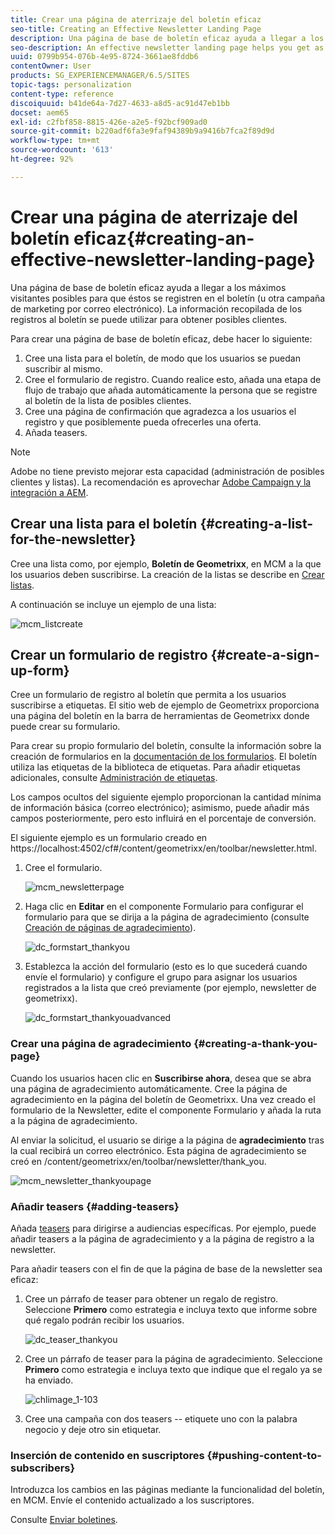 ```yaml
---
title: Crear una página de aterrizaje del boletín eficaz
seo-title: Creating an Effective Newsletter Landing Page
description: Una página de base de boletín eficaz ayuda a llegar a los máximos visitantes posibles para que éstos se registren en el boletín (u otra campaña de marketing por correo electrónico). La información recopilada de los registros al boletín se puede utilizar para obtener posibles clientes.
seo-description: An effective newsletter landing page helps you get as many people as possible to sign up for your newsletter (or other email marketing campaign). You can use the information you gather from your newsletter sign ups to get leads.
uuid: 0799b954-076b-4e95-8724-3661ae8fddb6
contentOwner: User
products: SG_EXPERIENCEMANAGER/6.5/SITES
topic-tags: personalization
content-type: reference
discoiquuid: b41de64a-7d27-4633-a8d5-ac91d47eb1bb
docset: aem65
exl-id: c2fbf858-8815-426e-a2e5-f92bcf909ad0
source-git-commit: b220adf6fa3e9faf94389b9a9416b7fca2f89d9d
workflow-type: tm+mt
source-wordcount: '613'
ht-degree: 92%

---
```


# Crear una página de aterrizaje del boletín eficaz{#creating-an-effective-newsletter-landing-page}

Una página de base de boletín eficaz ayuda a llegar a los máximos visitantes posibles para que éstos se registren en el boletín (u otra campaña de marketing por correo electrónico). La información recopilada de los registros al boletín se puede utilizar para obtener posibles clientes.

Para crear una página de base de boletín eficaz, debe hacer lo siguiente:

1. Cree una lista para el boletín, de modo que los usuarios se puedan suscribir al mismo.
1. Cree el formulario de registro. Cuando realice esto, añada una etapa de flujo de trabajo que añada automáticamente la persona que se registre al boletín de la lista de posibles clientes.
1. Cree una página de confirmación que agradezca a los usuarios el registro y que posiblemente pueda ofrecerles una oferta.
1. Añada teasers.

>[!NOTE]
>
>Adobe no tiene previsto mejorar esta capacidad (administración de posibles clientes y listas).
>La recomendación es aprovechar [Adobe Campaign y la integración a AEM](/help/sites-administering/campaign.md).

## Crear una lista para el boletín {#creating-a-list-for-the-newsletter}

Cree una lista como, por ejemplo, **Boletín de Geometrixx**, en MCM a la que los usuarios deben suscribirse. La creación de la listas se describe en [Crear listas](/help/sites-classic-ui-authoring/classic-personalization-campaigns.md#creatingnewlists).

A continuación se incluye un ejemplo de una lista:

![mcm_listcreate](assets/mcm_listcreate.png)

## Crear un formulario de registro {#create-a-sign-up-form}

Cree un formulario de registro al boletín que permita a los usuarios suscribirse a etiquetas. El sitio web de ejemplo de Geometrixx proporciona una página del boletín en la barra de herramientas de Geometrixx donde puede crear su formulario.

Para crear su propio formulario del boletín, consulte la información sobre la creación de formularios en la [documentación de los formularios](/help/sites-authoring/default-components.md#form). El boletín utiliza las etiquetas de la biblioteca de etiquetas. Para añadir etiquetas adicionales, consulte [Administración de etiquetas](/help/sites-authoring/tags.md#tagadministration).

Los campos ocultos del siguiente ejemplo proporcionan la cantidad mínima de información básica (correo electrónico); asimismo, puede añadir más campos posteriormente, pero esto influirá en el porcentaje de conversión.

El siguiente ejemplo es un formulario creado en https://localhost:4502/cf#/content/geometrixx/en/toolbar/newsletter.html.

1. Cree el formulario.

   ![mcm_newsletterpage](assets/mcm_newsletterpage.png)

1. Haga clic en **Editar** en el componente Formulario para configurar el formulario para que se dirija a la página de agradecimiento (consulte [Creación de páginas de agradecimiento](#creating-a-thank-you-page)).

   ![dc_formstart_thankyou](assets/dc_formstart_thankyou.png)

1. Establezca la acción del formulario (esto es lo que sucederá cuando envíe el formulario) y configure el grupo para asignar los usuarios registrados a la lista que creó previamente (por ejemplo, newsletter de geometrixx).

   ![dc_formstart_thankyouadvanced](assets/dc_formstart_thankyouadvanced.png)

### Crear una página de agradecimiento {#creating-a-thank-you-page}

Cuando los usuarios hacen clic en **Suscribirse ahora**, desea que se abra una página de agradecimiento automáticamente. Cree la página de agradecimiento en la página del boletín de Geometrixx. Una vez creado el formulario de la Newsletter, edite el componente Formulario y añada la ruta a la página de agradecimiento.

Al enviar la solicitud, el usuario se dirige a la página de **agradecimiento** tras la cual recibirá un correo electrónico. Esta página de agradecimiento se creó en /content/geometrixx/en/toolbar/newsletter/thank_you.

![mcm_newsletter_thankyoupage](assets/mcm_newsletter_thankyoupage.png)

### Añadir teasers {#adding-teasers}

Añada [teasers](/help/sites-classic-ui-authoring/classic-personalization-campaigns.md#teasers) para dirigirse a audiencias específicas. Por ejemplo, puede añadir teasers a la página de agradecimiento y a la página de registro a la newsletter.

Para añadir teasers con el fin de que la página de base de la newsletter sea eficaz:

1. Cree un párrafo de teaser para obtener un regalo de registro. Seleccione **Primero** como estrategia e incluya texto que informe sobre qué regalo podrán recibir los usuarios.

   ![dc_teaser_thankyou](assets/dc_teaser_thankyou.png)

1. Cree un párrafo de teaser para la página de agradecimiento. Seleccione **Primero** como estrategia e incluya texto que indique que el regalo ya se ha enviado.

   ![chlimage_1-103](assets/chlimage_1-103.png)

1. Cree una campaña con dos teasers -- etiquete uno con la palabra negocio y deje otro sin etiquetar.

### Inserción de contenido en suscriptores {#pushing-content-to-subscribers}

Introduzca los cambios en las páginas mediante la funcionalidad del boletín, en MCM. Envíe el contenido actualizado a los suscriptores.

Consulte [Enviar boletines](/help/sites-classic-ui-authoring/classic-personalization-campaigns.md#newsletters).
